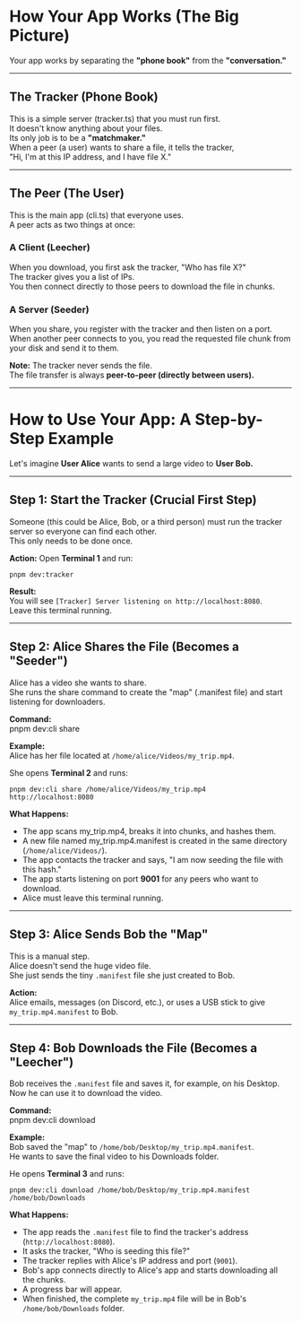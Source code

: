 # How Your App Works (The Big Picture)

Your app works by separating the **"phone book"** from the **"conversation."**

---

## The Tracker (Phone Book)

This is a simple server (tracker.ts) that you must run first.  
It doesn't know anything about your files.  
Its only job is to be a **"matchmaker."**  
When a peer (a user) wants to share a file, it tells the tracker,  
"Hi, I'm at this IP address, and I have file X."

---

## The Peer (The User)

This is the main app (cli.ts) that everyone uses.  
A peer acts as two things at once:

### A Client (Leecher)

When you download, you first ask the tracker, "Who has file X?"  
The tracker gives you a list of IPs.  
You then connect directly to those peers to download the file in chunks.

### A Server (Seeder)

When you share, you register with the tracker and then listen on a port.  
When another peer connects to you, you read the requested file chunk from your disk and send it to them.

**Note:** The tracker never sends the file.  
The file transfer is always **peer-to-peer (directly between users).**

---

# How to Use Your App: A Step-by-Step Example

Let's imagine **User Alice** wants to send a large video to **User Bob.**

---

## Step 1: Start the Tracker (Crucial First Step)

Someone (this could be Alice, Bob, or a third person) must run the tracker server so everyone can find each other.  
This only needs to be done once.

**Action:** Open **Terminal 1** and run:

```
pnpm dev:tracker

```

**Result:**  
You will see `[Tracker] Server listening on http://localhost:8080`.  
Leave this terminal running.

---

## Step 2: Alice Shares the File (Becomes a "Seeder")

Alice has a video she wants to share.  
She runs the share command to create the "map" (.manifest file) and start listening for downloaders.

**Command:**  
pnpm dev:cli share <file-path> <tracker-url>

**Example:**  
Alice has her file located at `/home/alice/Videos/my_trip.mp4`.

She opens **Terminal 2** and runs:

```
pnpm dev:cli share /home/alice/Videos/my_trip.mp4 http://localhost:8080

```

**What Happens:**

- The app scans my_trip.mp4, breaks it into chunks, and hashes them.
- A new file named my_trip.mp4.manifest is created in the same directory (`/home/alice/Videos/`).
- The app contacts the tracker and says, "I am now seeding the file with this hash."
- The app starts listening on port **9001** for any peers who want to download.
- Alice must leave this terminal running.

---

## Step 3: Alice Sends Bob the "Map"

This is a manual step.  
Alice doesn't send the huge video file.  
She just sends the tiny `.manifest` file she just created to Bob.

**Action:**  
Alice emails, messages (on Discord, etc.), or uses a USB stick to give `my_trip.mp4.manifest` to Bob.

---

## Step 4: Bob Downloads the File (Becomes a "Leecher")

Bob receives the `.manifest` file and saves it, for example, on his Desktop.  
Now he can use it to download the video.

**Command:**  
pnpm dev:cli download <manifest-path> <output-directory>

**Example:**  
Bob saved the "map" to `/home/bob/Desktop/my_trip.mp4.manifest`.  
He wants to save the final video to his Downloads folder.

He opens **Terminal 3** and runs:

```
pnpm dev:cli download /home/bob/Desktop/my_trip.mp4.manifest /home/bob/Downloads

```

**What Happens:**

- The app reads the `.manifest` file to find the tracker's address (`http://localhost:8080`).
- It asks the tracker, "Who is seeding this file?"
- The tracker replies with Alice's IP address and port (`9001`).
- Bob's app connects directly to Alice's app and starts downloading all the chunks.
- A progress bar will appear.
- When finished, the complete `my_trip.mp4` file will be in Bob's `/home/bob/Downloads` folder.
